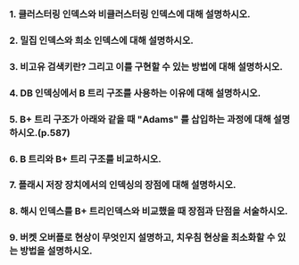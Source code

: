 ### 1. 클러스터링 인덱스와 비클러스터링 인덱스에 대해 설명하시오.
### 2. 밀집 인덱스와 희소 인덱스에 대해 설명하시오.
### 3. 비고유 검색키란? 그리고 이를 구현할 수 있는 방법에 대해 설명하시오.
### 4. DB 인덱싱에서 B 트리 구조를 사용하는 이유에 대해 설명하시오.
### 5. B+ 트리 구조가 아래와 같을 때 "Adams" 를 삽입하는 과정에 대해 설명하시오.(p.587)
### 6. B 트리와 B+ 트리 구조를 비교하시오.
### 7. 플래시 저장 장치에서의 인덱싱의 장점에 대해 설명하시오.
### 8. 해시 인덱스를 B+ 트리인덱스와 비교했을 때 장점과 단점을 서술하시오.
### 9. 버켓 오버플로 현상이 무엇인지 설명하고, 치우침 현상을 최소화할 수 있는 방법을 설명하시오.
